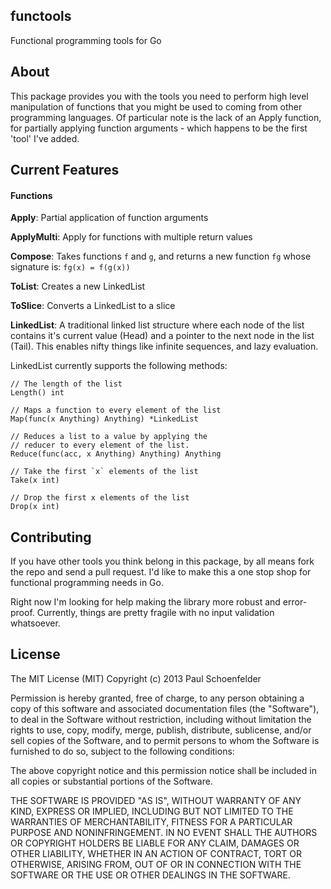 ## functools

Functional programming tools for Go

## About

This package provides you with the tools you need to perform high level manipulation of functions that you might be used to coming from other programming languages. Of particular note is the lack of an Apply function, for partially applying function arguments - which happens to be the first 'tool' I've added.

## Current Features

#### Functions

**Apply**: Partial application of function arguments

**ApplyMulti**: Apply for functions with multiple return values

**Compose**: Takes functions `f` and `g`, and returns a new function `fg` whose signature is: `fg(x) = f(g(x))`

**ToList**: Creates a new LinkedList

**ToSlice**: Converts a LinkedList to a slice

**LinkedList**: A traditional linked list structure where each node of the list contains it's current value (Head) and a pointer to the next node in the list (Tail). This enables nifty things like infinite sequences, and lazy evaluation.

LinkedList currently supports the following methods:

```
// The length of the list
Length() int

// Maps a function to every element of the list
Map(func(x Anything) Anything) *LinkedList

// Reduces a list to a value by applying the 
// reducer to every element of the list.
Reduce(func(acc, x Anything) Anything) Anything 

// Take the first `x` elements of the list
Take(x int)

// Drop the first x elements of the list
Drop(x int)
```


## Contributing

If you have other tools you think belong in this package, by all means fork the repo and send a pull request. I'd like to make this a one stop shop for functional programming needs in Go.

Right now I'm looking for help making the library more robust and error-proof. Currently, things are pretty fragile with no input validation whatsoever.

## License

The MIT License (MIT)
Copyright (c) 2013 Paul Schoenfelder

Permission is hereby granted, free of charge, to any person obtaining a copy of this software and associated documentation files (the "Software"), to deal in the Software without restriction, including without limitation the rights to use, copy, modify, merge, publish, distribute, sublicense, and/or sell copies of the Software, and to permit persons to whom the Software is furnished to do so, subject to the following conditions:

The above copyright notice and this permission notice shall be included in all copies or substantial portions of the Software.

THE SOFTWARE IS PROVIDED "AS IS", WITHOUT WARRANTY OF ANY KIND, EXPRESS OR IMPLIED, INCLUDING BUT NOT LIMITED TO THE WARRANTIES OF MERCHANTABILITY, FITNESS FOR A PARTICULAR PURPOSE AND NONINFRINGEMENT. IN NO EVENT SHALL THE AUTHORS OR COPYRIGHT HOLDERS BE LIABLE FOR ANY CLAIM, DAMAGES OR OTHER LIABILITY, WHETHER IN AN ACTION OF CONTRACT, TORT OR OTHERWISE, ARISING FROM, OUT OF OR IN CONNECTION WITH THE SOFTWARE OR THE USE OR OTHER DEALINGS IN THE SOFTWARE.